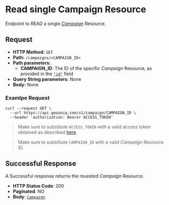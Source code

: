 # Read single Campaign Resource


Endpoint to READ a single [*Campaign*](/api/reference/resources/resources/user-created/campaign.md) Resource.

## Request

* **HTTP Method:** `GET`
* **Path:** `/campaigns/<CAMPAIGN_ID>`
* **Path parameters:**
    *  **CAMPAIGN_ID**: The ID of the specific *Campaign* Resource, as provided in the [`"id"`](api/data-models/resources/user-created/campaign.md) field
* **Query String parameters:** None
* **Body:** None
    
### Examlpe Request


```shell
curl --request GET \
  --url https://api.geouniq.com/v1/campaign/CAMPAIGN_ID \
  --header 'authorization: Bearer ACCESS_TOKEN'
```

> Make sure to substitute `ACCESS_TOKEN` with a valid access token obtained as described [here](/api/reference/general-aspects/auth.md).

> Make sure to substitute `CAMPAIGN_ID` with a valid *Campaign* Resource ID.


## Successful Response

A Successful response returns the reuested *Campaign* Resource.

* **HTTP Status Code**: 200
* **Paginated**: NO
* **Body**: [`Campaign`](/api/reference/data-modelsata-models/resources/user-created/campaign.md)





